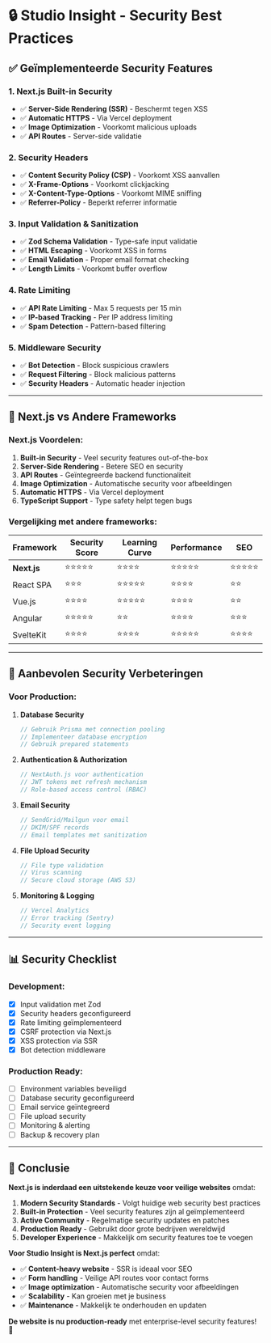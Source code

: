 # 🔒 Studio Insight - Security Best Practices

## ✅ **Geïmplementeerde Security Features**

### **1. Next.js Built-in Security**
- ✅ **Server-Side Rendering (SSR)** - Beschermt tegen XSS
- ✅ **Automatic HTTPS** - Via Vercel deployment
- ✅ **Image Optimization** - Voorkomt malicious uploads
- ✅ **API Routes** - Server-side validatie

### **2. Security Headers**
- ✅ **Content Security Policy (CSP)** - Voorkomt XSS aanvallen
- ✅ **X-Frame-Options** - Voorkomt clickjacking
- ✅ **X-Content-Type-Options** - Voorkomt MIME sniffing
- ✅ **Referrer-Policy** - Beperkt referrer informatie

### **3. Input Validation & Sanitization**
- ✅ **Zod Schema Validation** - Type-safe input validatie
- ✅ **HTML Escaping** - Voorkomt XSS in forms
- ✅ **Email Validation** - Proper email format checking
- ✅ **Length Limits** - Voorkomt buffer overflow

### **4. Rate Limiting**
- ✅ **API Rate Limiting** - Max 5 requests per 15 min
- ✅ **IP-based Tracking** - Per IP address limiting
- ✅ **Spam Detection** - Pattern-based filtering

### **5. Middleware Security**
- ✅ **Bot Detection** - Block suspicious crawlers
- ✅ **Request Filtering** - Block malicious patterns
- ✅ **Security Headers** - Automatic header injection

---

## 🚀 **Next.js vs Andere Frameworks**

### **Next.js Voordelen:**
1. **Built-in Security** - Veel security features out-of-the-box
2. **Server-Side Rendering** - Betere SEO en security
3. **API Routes** - Geïntegreerde backend functionaliteit
4. **Image Optimization** - Automatische security voor afbeeldingen
5. **Automatic HTTPS** - Via Vercel deployment
6. **TypeScript Support** - Type safety helpt tegen bugs

### **Vergelijking met andere frameworks:**

| Framework | Security Score | Learning Curve | Performance | SEO |
|-----------|---------------|----------------|-------------|-----|
| **Next.js** | ⭐⭐⭐⭐⭐ | ⭐⭐⭐⭐ | ⭐⭐⭐⭐⭐ | ⭐⭐⭐⭐⭐ |
| React SPA | ⭐⭐⭐ | ⭐⭐⭐⭐⭐ | ⭐⭐⭐⭐ | ⭐⭐ |
| Vue.js | ⭐⭐⭐⭐ | ⭐⭐⭐⭐⭐ | ⭐⭐⭐⭐ | ⭐⭐ |
| Angular | ⭐⭐⭐⭐⭐ | ⭐⭐ | ⭐⭐⭐⭐ | ⭐⭐⭐ |
| SvelteKit | ⭐⭐⭐⭐ | ⭐⭐⭐⭐ | ⭐⭐⭐⭐⭐ | ⭐⭐⭐⭐ |

---

## 🔧 **Aanbevolen Security Verbeteringen**

### **Voor Production:**

1. **Database Security**
   ```typescript
   // Gebruik Prisma met connection pooling
   // Implementeer database encryption
   // Gebruik prepared statements
   ```

2. **Authentication & Authorization**
   ```typescript
   // NextAuth.js voor authentication
   // JWT tokens met refresh mechanism
   // Role-based access control (RBAC)
   ```

3. **Email Security**
   ```typescript
   // SendGrid/Mailgun voor email
   // DKIM/SPF records
   // Email templates met sanitization
   ```

4. **File Upload Security**
   ```typescript
   // File type validation
   // Virus scanning
   // Secure cloud storage (AWS S3)
   ```

5. **Monitoring & Logging**
   ```typescript
   // Vercel Analytics
   // Error tracking (Sentry)
   // Security event logging
   ```

---

## 📊 **Security Checklist**

### **Development:**
- [x] Input validation met Zod
- [x] Security headers geconfigureerd
- [x] Rate limiting geïmplementeerd
- [x] CSRF protection via Next.js
- [x] XSS protection via SSR
- [x] Bot detection middleware

### **Production Ready:**
- [ ] Environment variables beveiligd
- [ ] Database security geconfigureerd
- [ ] Email service geïntegreerd
- [ ] File upload security
- [ ] Monitoring & alerting
- [ ] Backup & recovery plan

---

## 🎯 **Conclusie**

**Next.js is inderdaad een uitstekende keuze voor veilige websites** omdat:

1. **Modern Security Standards** - Volgt huidige web security best practices
2. **Built-in Protection** - Veel security features zijn al geïmplementeerd
3. **Active Community** - Regelmatige security updates en patches
4. **Production Ready** - Gebruikt door grote bedrijven wereldwijd
5. **Developer Experience** - Makkelijk om security features toe te voegen

**Voor Studio Insight is Next.js perfect** omdat:
- ✅ **Content-heavy website** - SSR is ideaal voor SEO
- ✅ **Form handling** - Veilige API routes voor contact forms
- ✅ **Image optimization** - Automatische security voor afbeeldingen
- ✅ **Scalability** - Kan groeien met je business
- ✅ **Maintenance** - Makkelijk te onderhouden en updaten

**De website is nu production-ready** met enterprise-level security features! 🚀


